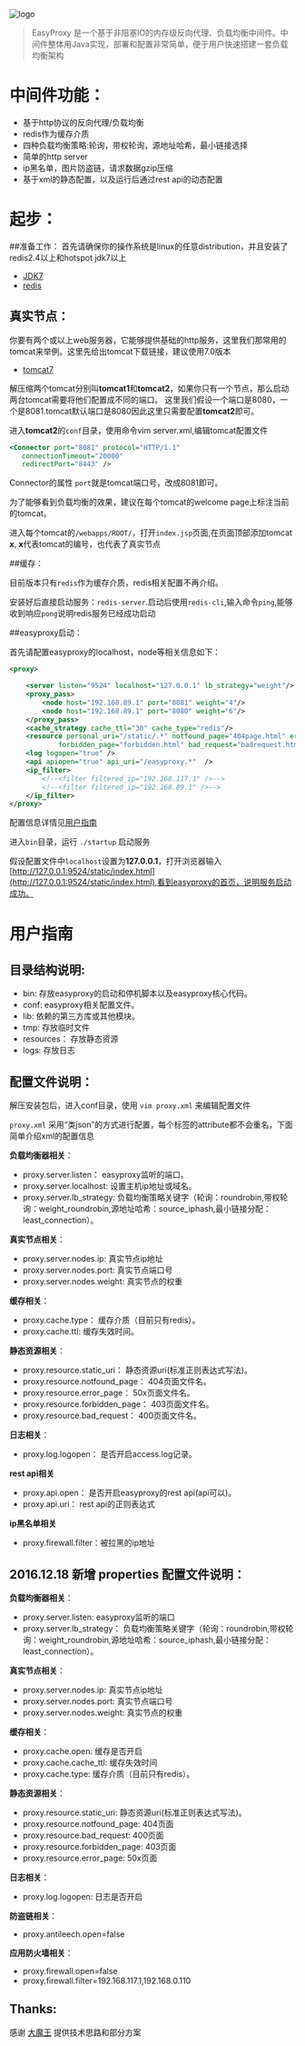 ![logo](https://github.com/rpgmakervx/easyproxy/raw/master/resources/ep_logo.png)
>EasyProxy 是一个基于非阻塞IO的内存级反向代理、负载均衡中间件。中间件整体用Java实现，部署和配置非常简单，便于用户快速搭建一套负载均衡架构

# 中间件功能：
* 基于http协议的反向代理/负载均衡
* redis作为缓存介质
* 四种负载均衡策略:轮询，带权轮询，源地址哈希，最小链接选择
* 简单的http server
* ip黑名单，图片防盗链，请求数据gzip压缩
* 基于xml的静态配置，以及运行后通过rest api的动态配置

# 起步：

##准备工作：
首先请确保你的操作系统是linux的任意distribution，并且安装了redis2.4以上和hotspot jdk7以上

* [JDK7](http://download.oracle.com/otn-pub/java/jdk/7u79-b15/jdk-7u79-linux-i586.tar.gz)
* [redis](http://redis.io/download)

## 真实节点：
你要有两个或以上web服务器，它能够提供基础的http服务，这里我们那常用的tomcat来举例。这里先给出tomcat下载链接，建议使用7.0版本

* [tomcat7](http://tomcat.apache.org/download-70.cgi)

解压缩两个tomcat分别叫**tomcat1**和**tomcat2**，如果你只有一个节点，那么启动两台tomcat需要将他们配置成不同的端口。
这里我们假设一个端口是8080，一个是8081.tomcat默认端口是8080因此这里只需要配置**tomcat2**即可。

进入**tomcat2**的`conf`目录，使用命令vim server.xml,编辑tomcat配置文件

```xml
<Connector port="8081" protocol="HTTP/1.1"
   connectionTimeout="20000"
   redirectPort="8443" />
```

Connector的属性 `port`就是tomcat端口号，改成8081即可。

为了能够看到负载均衡的效果，建议在每个tomcat的welcome page上标注当前的tomcat。

进入每个tomcat的`/webapps/ROOT/`，打开`index.jsp`页面,在页面顶部添加tomcat **x**, **x**代表tomcat的编号，也代表了真实节点

##缓存：

目前版本只有`redis`作为缓存介质，redis相关配置不再介绍。

安装好后直接启动服务：`redis-server`.启动后使用`redis-cli`,输入命令`ping`,能够收到响应`pong`说明redis服务已经成功启动

##easyproxy启动：

首先请配置easyproxy的localhost，node等相关信息如下：
```xml
<proxy>

    <server listen="9524" localhost="127.0.0.1" lb_strategy="weight"/>
    <proxy_pass>
        <node host="192.168.89.1" port="8081" weight="4"/>
        <node host="192.168.89.1" port="8080" weight="6"/>
    </proxy_pass>
    <cache_strategy cache_ttl="30" cache_type="redis"/>
    <resource personal_uri="/static/.*" notfound_page="404page.html" error_page="error.html"
            forbidden_page="forbidden.html" bad_request="badrequest.html"/>
    <log logopen="true" />
    <api apiopen="true" api_uri="/easyproxy.*"  />
    <ip_filter>
        <!--<filter filtered_ip="192.168.117.1" />-->
        <!--<filter filtered_ip="192.168.89.1" />-->
    </ip_filter>
</proxy>
```
配置信息详情见[用户指南](#用户指南)

进入`bin`目录，运行 `./startup` 启动服务

假设配置文件中`localhost`设置为**127.0.0.1**，打开浏览器输入[http://127.0.0.1:9524/static/index.html](http://127.0.0.1:9524/static/index.html),看到easyproxy的首页，说明服务启动成功。

# 用户指南

## 目录结构说明:

* bin:  存放easyproxy的启动和停机脚本以及easyproxy核心代码。
* conf: easyproxy相关配置文件。
* lib:  依赖的第三方库或其他模块。
* tmp:  存放临时文件
* resources： 存放静态资源
* logs: 存放日志

## 配置文件说明：
解压安装包后，进入conf目录，使用 `vim proxy.xml` 来编辑配置文件

`proxy.xml` 采用“类json”的方式进行配置，每个标签的attribute都不会重名，下面简单介绍xml的配置信息

**负载均衡器相关**：

* proxy.server.listen： easyproxy监听的端口。
* proxy.server.localhost: 设置主机ip地址或域名。
* proxy.server.lb_strategy: 负载均衡策略关键字（轮询：roundrobin,带权轮询：weight_roundrobin,源地址哈希：source_iphash,最小链接分配：least_connection）。

**真实节点相关**：

* proxy.server.nodes.ip: 真实节点ip地址
* proxy.server.nodes.port: 真实节点端口号
* proxy.server.nodes.weight: 真实节点的权重

**缓存相关**：

* proxy.cache.type： 缓存介质（目前只有redis）。
* proxy.cache.ttl:  缓存失效时间。

**静态资源相关**：

* proxy.resource.static_uri： 静态资源uri(标准正则表达式写法)。
* proxy.resource.notfound_page： 404页面文件名。
* proxy.resource.error_page： 50x页面文件名。
* proxy.resource.forbidden_page： 403页面文件名。
* proxy.resource.bad_request： 400页面文件名。

**日志相关**：

* proxy.log.logopen： 是否开启access.log记录。

**rest api相关**

* proxy.api.open： 是否开启easyproxy的rest api(api可以)。
* proxy.api.uri： rest api的正则表达式

**ip黑名单相关**

* proxy.firewall.filter：被拉黑的ip地址


## 2016.12.18 新增 properties 配置文件说明：

**负载均衡器相关**：
* proxy.server.listen: easyproxy监听的端口
* proxy.server.lb_strategy： 负载均衡策略关键字（轮询：roundrobin,带权轮询：weight_roundrobin,源地址哈希：source_iphash,最小链接分配：least_connection）。

**真实节点相关**：
* proxy.server.nodes.ip: 真实节点ip地址
* proxy.server.nodes.port: 真实节点端口号
* proxy.server.nodes.weight: 真实节点的权重

**缓存相关**：
* proxy.cache.open: 缓存是否开启
* proxy.cache.cache_ttl: 缓存失效时间
* proxy.cache.type: 缓存介质（目前只有redis）。

**静态资源相关**：
* proxy.resource.static_uri: 静态资源uri(标准正则表达式写法)。
* proxy.resource.notfound_page: 404页面
* proxy.resource.bad_request: 400页面
* proxy.resource.forbidden_page: 403页面
* proxy.resource.error_page: 50x页面

**日志相关**：
* proxy.log.logopen: 日志是否开启

**防盗链相关**：
* proxy.antileech.open=false

**应用防火墙相关**：
* proxy.firewall.open=false
* proxy.firewall.filter=192.168.117.1,192.168.0.110

## Thanks:
感谢 [大魔王](https://github.com/andilyliao) 提供技术思路和部分方案
